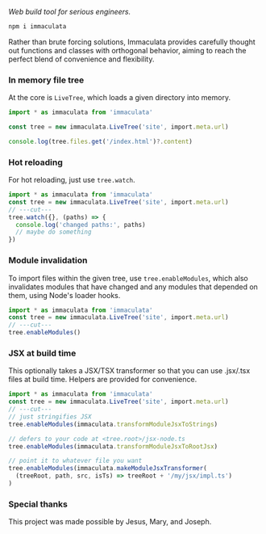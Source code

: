 *Web build tool for serious engineers.*

```bash
npm i immaculata
```

Rather than brute forcing solutions, Immaculata provides carefully thought out functions and classes with orthogonal behavior, aiming to reach the perfect blend of convenience and flexibility.

### In memory file tree

At the core is `LiveTree`, which loads a given directory into memory.

```typescript
import * as immaculata from 'immaculata'

const tree = new immaculata.LiveTree('site', import.meta.url)

console.log(tree.files.get('/index.html')?.content)
```

### Hot reloading

For hot reloading, just use `tree.watch`.

```typescript
import * as immaculata from 'immaculata'
const tree = new immaculata.LiveTree('site', import.meta.url)
// ---cut---
tree.watch({}, (paths) => {
  console.log('changed paths:', paths)
  // maybe do something
})
```

### Module invalidation

To import files within the given tree, use `tree.enableModules`, which also invalidates modules that have changed and any modules that depended on them, using Node's loader hooks.

```typescript
import * as immaculata from 'immaculata'
const tree = new immaculata.LiveTree('site', import.meta.url)
// ---cut---
tree.enableModules()
```

### JSX at build time

This optionally takes a JSX/TSX transformer so that you can use .jsx/.tsx files at build time. Helpers are provided for convenience.

```typescript
import * as immaculata from 'immaculata'
const tree = new immaculata.LiveTree('site', import.meta.url)
// ---cut---
// just stringifies JSX
tree.enableModules(immaculata.transformModuleJsxToStrings)

// defers to your code at <tree.root>/jsx-node.ts
tree.enableModules(immaculata.transformModuleJsxToRootJsx)

// point it to whatever file you want
tree.enableModules(immaculata.makeModuleJsxTransformer(
  (treeRoot, path, src, isTs) => treeRoot + '/my/jsx/impl.ts')
)
```


### Special thanks

This project was made possible by Jesus, Mary, and Joseph.
